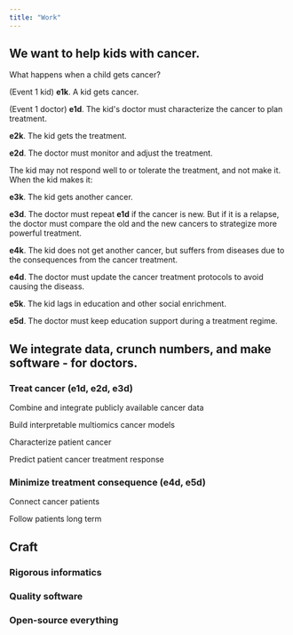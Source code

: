 ```yaml
---
title: "Work"
---
```


## We want to help kids with cancer.

What happens when a child gets cancer?

(Event 1 kid) **e1k**. A kid gets cancer.

(Event 1 doctor) **e1d**. The kid's doctor must characterize the cancer to plan treatment.

**e2k**. The kid gets the treatment.

**e2d**. The doctor must monitor and adjust the treatment.

The kid may not respond well to or tolerate the treatment, and not make it. When the kid makes it:

**e3k**. The kid gets another cancer.

**e3d**. The doctor must repeat **e1d** if the cancer is new. But if it is a relapse, the doctor must compare the old and the new cancers to strategize more powerful treatment.

**e4k**. The kid does not get another cancer, but suffers from diseases due to the consequences from the cancer treatment.

**e4d**. The doctor must update the cancer treatment protocols to avoid causing the diseass.

**e5k**. The kid lags in education and other social enrichment.

**e5d**. The doctor must keep education support during a treatment regime.

## We integrate data, crunch numbers, and make software - for doctors.

### Treat cancer (**e1d**, **e2d**, **e3d**)

Combine and integrate publicly available cancer data

Build interpretable multiomics cancer models

Characterize patient cancer

Predict patient cancer treatment response

### Minimize treatment consequence (**e4d**, **e5d**)

Connect cancer patients

Follow patients long term

## Craft

### Rigorous informatics

### Quality software

### Open-source everything
